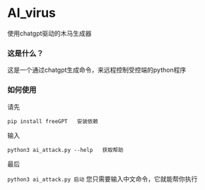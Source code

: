 # AI_virus
使用chatgpt驱动的木马生成器

### 这是什么？

这是一个通过chatgpt生成命令，来远程控制受控端的python程序

### 如何使用

请先

```shell
pip install freeGPT   安装依赖
```


输入

```
python3 ai_attack.py --help   获取帮助
```

最后

`
python3 ai_attack.py 启动
`
您只需要输入中文命令，它就能帮你执行
